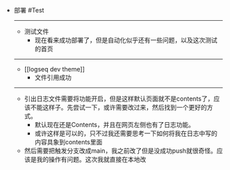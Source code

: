 - 部署 #Test
	- ---
	- 测试文件
		- 现在看来成功部署了，但是自动化似乎还有一些问题，以及这次测试的首页
	- ---
	- [[logseq dev theme]]
		- 文件引用成功
	- ---
	- 引出日志文件需要将功能开启，但是这样默认页面就不是contents了，应该不能这样子。先尝试一下，或许需要改过来，然后找到一个更好的方式。
		- 默认现在还是Contents，并且在网页左侧也有了日志功能。
		- 或许这样是可以的，只不过我还需要思考一下如何将我在日志中写的内容具象到contents里面
	- 然后需要把触发分支改成main，我之前改了但是没成功push就很奇怪。应该是我的操作有问题。这次我就直接在本地改
